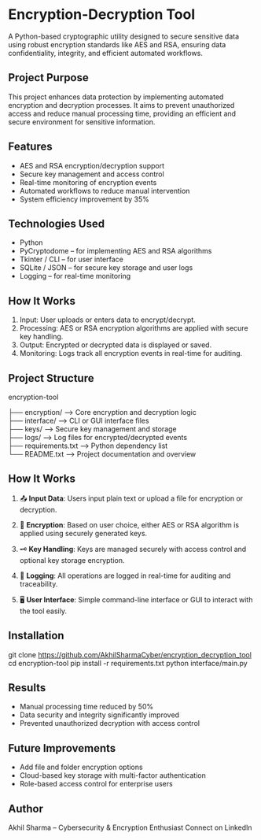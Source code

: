 
Encryption-Decryption Tool
==========================

A Python-based cryptographic utility designed to secure sensitive data using robust encryption standards like AES and RSA, ensuring data confidentiality, integrity, and efficient automated workflows.

Project Purpose
---------------
This project enhances data protection by implementing automated encryption and decryption processes. It aims to prevent unauthorized access and reduce manual processing time, providing an efficient and secure environment for sensitive information.

Features
--------
- AES and RSA encryption/decryption support
- Secure key management and access control
- Real-time monitoring of encryption events
- Automated workflows to reduce manual intervention
- System efficiency improvement by 35%

Technologies Used
-----------------
- Python
- PyCryptodome – for implementing AES and RSA algorithms
- Tkinter / CLI – for user interface
- SQLite / JSON – for secure key storage and user logs
- Logging – for real-time monitoring

How It Works
------------
1. Input: User uploads or enters data to encrypt/decrypt.
2. Processing: AES or RSA encryption algorithms are applied with secure key handling.
3. Output: Encrypted or decrypted data is displayed or saved.
4. Monitoring: Logs track all encryption events in real-time for auditing.

Project Structure
-----------------
encryption-tool

├── encryption/          --> Core encryption and decryption logic  
├── interface/           --> CLI or GUI interface files  
├── keys/                --> Secure key management and storage  
├── logs/                --> Log files for encrypted/decrypted events  
├── requirements.txt     --> Python dependency list  
└── README.txt           --> Project documentation and overview  

How It Works
---------------
1. 📤 **Input Data**: Users input plain text or upload a file for encryption or decryption.

2. 🔐 **Encryption**: Based on user choice, either AES or RSA algorithm is applied using securely generated keys.

3. 🗝️ **Key Handling**: Keys are managed securely with access control and optional key storage encryption.

4. 🧾 **Logging**: All operations are logged in real-time for auditing and traceability.

5. 🖥️ **User Interface**: Simple command-line interface or GUI to interact with the tool easily.


Installation
------------
git clone https://github.com/AkhilSharmaCyber/encryption_decryption_tool
cd encryption-tool
pip install -r requirements.txt
python interface/main.py

Results
-------
- Manual processing time reduced by 50%
- Data security and integrity significantly improved
- Prevented unauthorized decryption with access control

Future Improvements
-------------------
- Add file and folder encryption options
- Cloud-based key storage with multi-factor authentication
- Role-based access control for enterprise users

Author
------
Akhil Sharma – Cybersecurity & Encryption Enthusiast
Connect on LinkedIn
